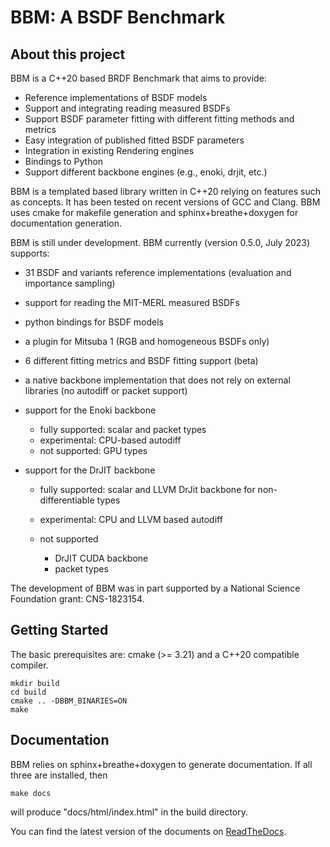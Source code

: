 # BBM: A BSDF Benchmark

## About this project

BBM is a C++20 based BRDF Benchmark that aims to provide:

* Reference implementations of BSDF models
* Support and integrating reading measured BSDFs
* Support BSDF parameter fitting with different fitting methods and metrics
* Easy integration of published fitted BSDF parameters
* Integration in existing Rendering engines
* Bindings to Python
* Support different backbone engines (e.g., enoki, drjit, etc.)

BBM is a templated based library written in C++20 relying on features such
as concepts. It has been tested on recent versions of GCC and
Clang. BBM uses cmake for makefile generation and sphinx+breathe+doxygen
for documentation generation.
  
BBM is still under development. BBM currently (version 0.5.0, July 2023) supports:

* 31 BSDF and variants reference implementations (evaluation and importance sampling)
* support for reading the MIT-MERL measured BSDFs
* python bindings for BSDF models
* a plugin for Mitsuba 1 (RGB and homogeneous BSDFs only)
* 6 different fitting metrics and BSDF fitting support (beta)
* a native backbone implementation that does not rely on external libraries
  (no autodiff or packet support)
* support for the Enoki backbone

  - fully supported: scalar and packet types
  - experimental: CPU-based autodiff
  - not supported: GPU types
* support for the DrJIT backbone

  - fully supported: scalar and LLVM DrJit backbone for non-differentiable types
  - experimental: CPU and LLVM based autodiff
  - not supported

    + DrJIT CUDA backbone
    + packet types

The development of BBM was in part supported by a National Science
Foundation grant: CNS-1823154.

## Getting Started

The basic prerequisites are: cmake (>= 3.21) and a C++20 compatible compiler.

```
mkdir build
cd build
cmake .. -DBBM_BINARIES=ON
make
```

## Documentation

BBM relies on sphinx+breathe+doxygen to generate documentation.  If all three are installed, then

```
make docs
```

will produce "docs/html/index.html" in the build directory.

You can find the latest version of the documents on [ReadTheDocs](https://bbm.readthedocs.io/en/latest/index.html).
